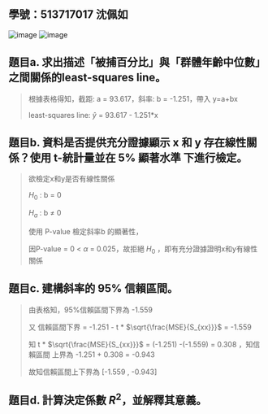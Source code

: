 ## 學號：513717017 沈佩如

![image](https://github.com/user-attachments/assets/5d910d0e-73cd-4efb-bbc2-09662148115e)
![image](https://github.com/user-attachments/assets/e20cbb4d-86cf-4c5b-8d34-36de52080331)

## 題目a. 求出描述「被捕百分比」與「群體年齡中位數」之間關係的least-squares line。
>
>根據表格得知，截距: a = 93.617，斜率: b = -1.251，帶入 y=a+bx
>
>least-squares line: $\hat{y}$ = 93.617 - 1.251*x

## 題目b. 資料是否提供充分證據顯示 x 和 y 存在線性關係？使用 t-統計量並在 5% 顯著水準 下進行檢定。
>
>欲檢定x和y是否有線性關係
>
>$H_0$ : b = 0
>
>$H_a$ : b $\ne$ 0
>
>使用 P-value 檢定斜率b 的顯著性，
>
>因P-value = 0 < $\alpha$ = 0.025，故拒絕 $H_0$ ，即有充分證據證明x和y有線性關係

## 題目c. 建構斜率的 95% 信賴區間。
>
>由表格知，95%信賴區間下界為 -1.559
>
>又 信賴區間下界 = -1.251 - t * $\sqrt{\frac{MSE}{S_{xx}}}$ = -1.559
>
>知  t * $\sqrt{\frac{MSE}{S_{xx}}}$ =   (-1.251) -(-1.559) = 0.308 ，知信賴區間 上界為 -1.251 + 0.308 = -0.943
>
>故知信賴區間上下界為 [-1.559 , -0.943]


## 題目d. 計算決定係數 $R^2$，並解釋其意義。


